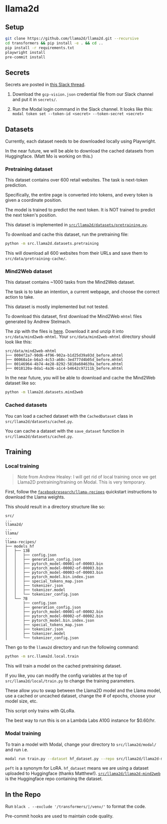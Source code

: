 # llama2d

## Setup

```bash
git clone https://github.com/llama2d/llama2d.git --recursive
cd transformers && pip install -e . && cd ..
pip install -r requirements.txt
playwright install
pre-commit install
```

## Secrets

Secrets are posted in [this Slack thread](https://agihouse.slack.com/archives/C05SR8PR4KE/p1695104312522089).

1. Download the `gcp-vision.json` credential file from our Slack channel and put it in `secrets/`.

2. Run the Modal login command in the Slack channel. It looks like this: `modal token set --token-id <secret> --token-secret <secret>`

## Datasets

Currently, each dataset needs to be downloaded locally using Playwright.

In the near future, we will be able to download the cached datasets from Huggingface. (Matt Mo is working on this.)

### Pretraining dataset

This dataset contains over 600 retail websites. The task is next-token prediction.

Specifically, the entire page is converted into tokens, and every token is given a coordinate position.

The model is trained to predict the next token. It is NOT trained to predict the next token's position.

This dataset is implemented in [`src/llama2d/datasets/pretraining.py`](https://github.com/Llama2D/llama2d/blob/main/src/llama2d/datasets/pretraining.py).

To download and cache this dataset, run the pretraining file:

```bash
python -m src.llama2d.datasets.pretraining
```

This will download all 600 websites from their URLs and save them to `src/data/pretraining-cache/`.

### Mind2Web dataset

This dataset contains ~1000 tasks from the Mind2Web dataset.

The task is to take an intention, a current webpage, and choose the correct action to take.

This dataset is mostly implemented but not tested.

To download this dataset, first download the Mind2Web `mhtml` files generated by Andrew Stelmach.

The zip with the files is [here](https://drive.google.com/file/d/1RGNcNTlQrZhF1KuGBcGenkON1u74_IYx/view). Download it and unzip it into `src/data/mind2web-mhtml`. Your `src/data/mind2web-mhtml` directory should look like this:

```
src/data/mind2web-mhtml
├── 0004f2a7-90d6-4f96-902a-b1d25d39a93d_before.mhtml
├── 00068a1e-b6a3-4c53-a60c-3ed777d4b05d_before.mhtml
├── 00146964-4b74-4e28-8292-5810a604639a_before.mhtml
├── 0018120a-8da1-4a36-a1c4-b4642c97211b_before.mhtml
```

In the near future, you will be able to download and cache the Mind2Web dataset like so:

```bash
python -m llama2d.datasets.mind2web
```

### Cached datasets

You can load a cached dataset with the `CachedDataset` class in `src/llama2d/datasets/cached.py`.

You can cache a dataset with the `save_dataset` function in `src/llama2d/datasets/cached.py`.

## Training

### Local training

> Note from Andrew Healey: I will get rid of local training once we get Llama2D pretraining/training on Modal. This is very temporary.

First, follow the [`facebookresearch/llama-recipes`](https://github.com/facebookresearch/llama-recipes/blob/main/examples/quickstart.ipynb) quickstart instructions to download the Llama weights.

This should result in a directory structure like so:
```
src/
...
llama2d/
...
llama/
...
llama-recipes/
├── models_hf
│   ├── 13B
│   │   ├── config.json
│   │   ├── generation_config.json
│   │   ├── pytorch_model-00001-of-00003.bin
│   │   ├── pytorch_model-00002-of-00003.bin
│   │   ├── pytorch_model-00003-of-00003.bin
│   │   ├── pytorch_model.bin.index.json
│   │   ├── special_tokens_map.json
│   │   ├── tokenizer.json
│   │   ├── tokenizer.model
│   │   └── tokenizer_config.json
│   └── 7B
│       ├── config.json
│       ├── generation_config.json
│       ├── pytorch_model-00001-of-00002.bin
│       ├── pytorch_model-00002-of-00002.bin
│       ├── pytorch_model.bin.index.json
│       ├── special_tokens_map.json
│       ├── tokenizer.json
│       ├── tokenizer.model
│       └── tokenizer_config.json
```

Then go to the `llama2d` directory and run the following command:

```bash
python -m src.llama2d.local.train
```

This will train a model on the cached pretraining dataset.

If you like, you can modify the config variables at the top of `src/llama2d/local/train.py` to change the training parameters.

These allow you to swap between the Llama2D model and the Llama model, use a cached or uncached dataset, change the # of epochs, choose your model size, etc.

This script only trains with QLoRa.

The best way to run this is on a Lambda Labs A10G instance for $0.60/hr.

### Modal training

To train a model with Modal, change your directory to `src/llama2d/modal/` and run i.e.

```bash
modal run train.py --dataset hf_dataset.py --repo src/llama2d/llama2d-mind2web --no-peft --num-epochs 4
```

`peft` is a synonym for LoRA. `hf_dataset` means we are using a dataset uploaded to Huggingface (thanks Matthew!). [`src/llama2d/llama2d-mind2web`](https://huggingface.co/datasets/llama2d/llama2d-mind2web/viewer/default/train?row=0) is the Huggingface repo containing the dataset.


## In the Repo

Run `black . --exclude '/transformers/|/venv/'` to format the code.

Pre-commit hooks are used to maintain code quality.
